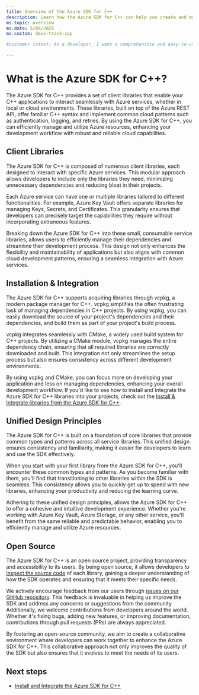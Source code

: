 ```yaml
---
title: Overview of the Azure SDK for C++
description: Learn how the Azure SDK for C++ can help you create and manage applications that run on Azure.
ms.topic: overview
ms.date: 5/08/2025
ms.custom: devx-track-cpp

#customer intent: As a developer, I want a comprehensive and easy-to-use SDK for Azure services so that I can efficiently integrate cloud capabilities into my C++ applications.

---
```


# What is the Azure SDK for C++?

The Azure SDK for C++ provides a set of client libraries that enable your C++ applications to interact seamlessly with Azure services, whether in local or cloud environments. These libraries, built on top of the Azure REST API, offer familiar C++ syntax and implement common cloud patterns such as authentication, logging, and retries. By using the Azure SDK for C++, you can efficiently manage and utilize Azure resources, enhancing your development workflow with robust and reliable cloud capabilities.

## Client Libraries

The Azure SDK for C++ is composed of numerous client libraries, each designed to interact with specific Azure services. This modular approach allows developers to include only the libraries they need, minimizing unnecessary dependencies and reducing bloat in their projects.

Each Azure service can have one or multiple libraries tailored to different functionalities. For example, Azure Key Vault offers separate libraries for managing Keys, Secrets, and Certificates. This granularity ensures that developers can precisely target the capabilities they require without incorporating extraneous features.

Breaking down the Azure SDK for C++ into these small, consumable service libraries, allows users to efficiently manage their dependencies and streamline their development process. This design not only enhances the flexibility and maintainability of applications but also aligns with common cloud development patterns, ensuring a seamless integration with Azure services.

## Installation & Integration

The Azure SDK for C++ supports acquiring libraries through vcpkg, a modern package manager for C++. vcpkg simplifies the often frustrating task of managing dependencies in C++ projects. By using vcpkg, you can easily download the source of your project's dependencies and their dependencies, and build them as part of your project's build process.

vcpkg integrates seamlessly with CMake, a widely used build system for C++ projects. By utilizing a CMake module, vcpkg manages the entire dependency chain, ensuring that all required libraries are correctly downloaded and built. This integration not only streamlines the setup process but also ensures consistency across different development environments.

By using vcpkg and CMake, you can focus more on developing your application and less on managing dependencies, enhancing your overall development workflow. If you'd like to see how to install and integrate the Azure SDK for C++ libraries into your projects, check out the [Install & Integrate libraries from the Azure SDK for C++](./install-and-integrate-the-sdk.md).

## Unified Design Principles

The Azure SDK for C++ is built on a foundation of core libraries that provide common types and patterns across all service libraries. This unified design ensures consistency and familiarity, making it easier for developers to learn and use the SDK effectively.

When you start with your first library from the Azure SDK for C++, you'll encounter these common types and patterns. As you become familiar with them, you'll find that transitioning to other libraries within the SDK is seamless. This consistency allows you to quickly get up to speed with new libraries, enhancing your productivity and reducing the learning curve.

Adhering to these unified design principles, allows the Azure SDK for C++ to offer a cohesive and intuitive development experience. Whether you're working with Azure Key Vault, Azure Storage, or any other service, you'll benefit from the same reliable and predictable behavior, enabling you to efficiently manage and utilize Azure resources.

## Open Source

The Azure SDK for C++ is an open source project, providing transparency and accessibility to its users. By being open source, it allows developers to [inspect the source code](https://github.com/Azure/azure-sdk-for-cpp) of each library, gaining a deeper understanding of how the SDK operates and ensuring that it meets their specific needs.

We actively encourage feedback from our users through [issues on our GitHub repository](https://github.com/Azure/azure-sdk-for-cpp/issues). This feedback is invaluable in helping us improve the SDK and address any concerns or suggestions from the community. Additionally, we welcome contributions from developers around the world. Whether it's fixing bugs, adding new features, or improving documentation, contributions through pull requests (PRs) are always appreciated.

By fostering an open-source community, we aim to create a collaborative environment where developers can work together to enhance the Azure SDK for C++. This collaborative approach not only improves the quality of the SDK but also ensures that it evolves to meet the needs of its users.

## Next steps

- [Install and Integrate the Azure SDK for C++](install-and-integrate-the-sdk.md)
